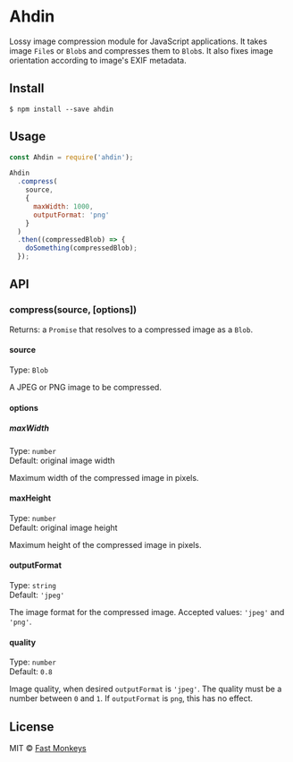 # Ahdin

Lossy image compression module for JavaScript applications. It takes image `File`s or `Blob`s and compresses them to `Blob`s. It also fixes image orientation according to image's EXIF metadata.

## Install

```
$ npm install --save ahdin
```

## Usage

```js
const Ahdin = require('ahdin');

Ahdin
  .compress(
    source,
    {
      maxWidth: 1000,
      outputFormat: 'png'
    }
  )
  .then((compressedBlob) => {
    doSomething(compressedBlob);
  });
```

## API

### compress(source, [options])

Returns: a `Promise` that resolves to a compressed image as a `Blob`.

#### source

Type: `Blob`

A JPEG or PNG image to be compressed.

#### options

##### maxWidth

Type: `number`<br>
Default: original image width

Maximum width of the compressed image in pixels.

#### maxHeight

Type: `number`<br>
Default: original image height

Maximum height of the compressed image in pixels.

#### outputFormat

Type: `string`<br>
Default: `'jpeg'`

The image format for the compressed image. Accepted values: `'jpeg'` and `'png'`.

#### quality

Type: `number`<br>
Default: `0.8`

Image quality, when desired `outputFormat` is `'jpeg'`. The quality must be a number between `0` and `1`. If `outputFormat` is `png`, this has no effect.

## License

MIT © [Fast Monkeys](http://www.fastmonkeys.com)
